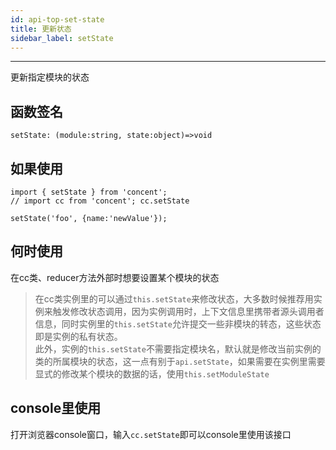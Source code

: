 ```yaml
---
id: api-top-set-state
title: 更新状态
sidebar_label: setState
---
```

___
更新指定模块的状态

## 函数签名
```
setState: (module:string, state:object)=>void
```

## 如果使用
```
import { setState } from 'concent';
// import cc from 'concent'; cc.setState

setState('foo', {name:'newValue'});
```

## 何时使用
在cc类、reducer方法外部时想要设置某个模块的状态
> 在cc类实例里的可以通过`this.setState`来修改状态，大多数时候推荐用实例来触发修改状态调用，因为实例调用时，上下文信息里携带者源头调用者信息，同时实例里的`this.setState`允许提交一些非模块的转态，这些状态即是实例的私有状态。  
此外，实例的`this.setState`不需要指定模块名，默认就是修改当前实例的类的所属模块的状态，这一点有别于`api.setState`，如果需要在实例里需要显式的修改某个模块的数据的话，使用`this.setModuleState`

## console里使用
打开浏览器console窗口，输入`cc.setState`即可以console里使用该接口